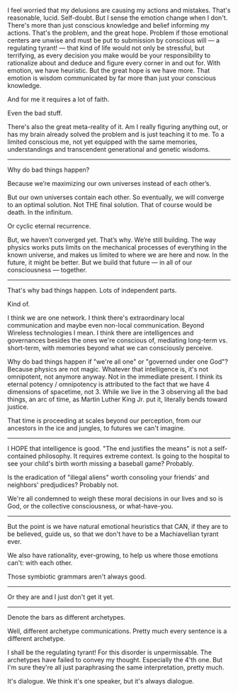 I feel worried that my delusions are causing my actions and mistakes. That's reasonable, lucid. Self-doubt. But I sense the emotion change when I don't. There's more than just conscious knowledge and belief informing my actions. That's the problem, and the great hope. Problem if those emotional centers are unwise and must be put to submission by conscious will — a regulating tyrant! — that kind of life would not only be stressful, but terrifying, as every decision you make would be your responsibility to rationalize about and deduce and figure every corner in and out for. With emotion, we have heuristic. But the great hope is we have more. That emotion is wisdom communicated by far more than just your conscious knowledge.

And for me it requires a lot of faith.

Even the bad stuff.

There's also the great meta-reality of it. Am I really figuring anything out, or has my brain already solved the problem and is just teaching it to me. To a limited conscious me, not yet equipped with the same memories, understandings and transcendent generational and genetic wisdoms.

---

Why do bad things happen?

Because we’re maximizing our own universes instead of each other’s.

But our own universes contain each other. So eventually, we will converge to an optimal solution. Not THE final solution. That of course would be death. In the infinitum.

Or cyclic eternal recurrence.

But, we haven’t converged yet. That’s why. We’re still building. The way physics works puts limits on the mechanical processes of everything in the known universe, and makes us limited to where we are here and now. In the future, it might be better. But we build that future — in all of our consciousness — together.

---

That's why bad things happen. Lots of independent parts.

Kind of.

I think we are one network. I think there's extraordinary local communication and maybe even non-local communication. Beyond Wireless technologies I mean. I think there are intelligences and governances besides the ones we're conscious of, mediating long-term vs. short-term, with memories beyond what we can consciously perceive.

Why do bad things happen if "we're all one" or "governed under one God"? Because physics are not magic. Whatever that intelligence is, it's not omnipotent, not anymore anyway. Not in the immediate present. I think its eternal potency / omnipotency is attributed to the fact that we have 4 dimensions of spacetime, not 3. While we live in the 3 observing all the bad things, an arc of time, as Martin Luther King Jr. put it, literally bends toward justice.

That time is proceeding at scales beyond our perception, from our ancestors in the ice and jungles, to futures we can't imagine.

---

I HOPE that intelligence is good. "The end justifies the means" is not a self-contained philosophy. It requires extreme context. Is going to the hospital to see your child's birth worth missing a baseball game? Probably.

Is the eradication of "illegal aliens" worth consoling your friends' and neighbors' predjudices? Probably not.

We're all condemned to weigh these moral decisions in our lives and so is God, or the collective consciousness, or what-have-you.

---

But the point is we have natural emotional heuristics that CAN, if they are to be believed, guide us, so that we don't have to be a Machiavellian tyrant ever.

We also have rationality, ever-growing, to help us where those emotions can't: with each other.

Those symbiotic grammars aren't always good.

---

Or they are and I just don't get it yet.

---

Denote the bars as different archetypes.

Well, different archetype communications. Pretty much every sentence is a different archetype.

I shall be the regulating tyrant! For this disorder is unpermissable. The archetypes have failed to convey my thought. Especially the 4'th one. But I'm sure they're all just paraphrasing the same interpretation, pretty much.

It's dialogue. We think it's one speaker, but it's always dialogue.
